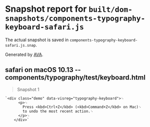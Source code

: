# Snapshot report for `built/dom-snapshots/components-typography-keyboard-safari.js`

The actual snapshot is saved in `components-typography-keyboard-safari.js.snap`.

Generated by [AVA](https://ava.li).

## safari on macOS 10.13 -- components/typography/test/keyboard.html

> Snapshot 1

    `<div class="demo" data-visreg="typography-keyboard">␊
          <p>␊
            Press <kbd>Ctrl+Z</kbd> (<kbd>Command+Z</kbd> on Mac)␊
            to undo the most recent action.␊
          </p>␊
        </div>`
